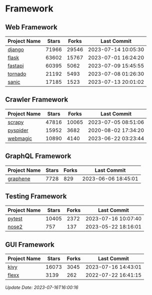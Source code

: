 # Framework

## Web Framework
| Project Name | Stars | Forks | Last Commit |
| ------------ | ----- | ----- | ----------- |
| [django](https://github.com/django/django) | 71966 | 29546 | 2023-07-14 10:05:30 |
| [flask](https://github.com/pallets/flask) | 63602 | 15767 | 2023-07-01 16:24:20 |
| [fastapi](https://github.com/tiangolo/fastapi) | 60395 | 5062 | 2023-07-09 15:45:55 |
| [tornado](https://github.com/tornadoweb/tornado) | 21192 | 5493 | 2023-07-08 01:26:30 |
| [sanic](https://github.com/sanic-org/sanic) | 17185 | 1523 | 2023-07-13 20:01:02 |

## Crawler Framework
| Project Name | Stars | Forks | Last Commit |
| ------------ | ----- | ----- | ----------- |
| [scrapy](https://github.com/scrapy/scrapy) | 47816 | 10065 | 2023-07-05 08:51:06 |
| [pyspider](https://github.com/binux/pyspider) | 15952 | 3682 | 2020-08-02 17:34:20 |
| [webmagic](https://github.com/code4craft/webmagic) | 10890 | 4140 | 2023-06-22 03:23:44 |

## GraphQL Framework
| Project Name | Stars | Forks | Last Commit |
| ------------ | ----- | ----- | ----------- |
| [graphene](https://github.com/graphql-python/graphene) | 7728 | 829 | 2023-06-06 18:45:01 |

## Testing Framework
| Project Name | Stars | Forks | Last Commit |
| ------------ | ----- | ----- | ----------- |
| [pytest](https://github.com/pytest-dev/pytest) | 10405 | 2372 | 2023-07-16 10:07:40 |
| [nose2](https://github.com/nose-devs/nose2) | 757 | 137 | 2023-05-22 18:16:01 |

## GUI Framework
| Project Name | Stars | Forks | Last Commit |
| ------------ | ----- | ----- | ----------- |
| [kivy](https://github.com/kivy/kivy) | 16073 | 3045 | 2023-07-16 14:43:01 |
| [flexx](https://github.com/flexxui/flexx) | 3139 | 262 | 2022-07-22 16:41:15 |

*Update Date: 2023-07-16T16:00:16*